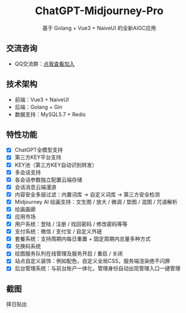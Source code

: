 <div align="center">

<h1 align="center">ChatGPT-Midjourney-Pro</h1>

基于 Golang + Vue3 + NaiveUI 的全新AIGC应用

</div>

## 交流咨询
- QQ交流群：[点我查看加入](https://github.com/Licoy/ChatGPT-Midjourney-Pro/issues/1)

## 技术架构
- 前端：Vue3 + NaiveUI
- 后端：Golang + Gin
- 数据支持：MySQL5.7 + Redis

## 特性功能
- [x] ChatGPT全模型支持
- [x] 第三方KEY平台支持
- [x] KEY池（第三方KEY自动识别转发）
- [x] 多会话支持
- [x] 各会话参数独立配置云端存储
- [x] 会话消息云端漫游
- [x] 内容安全多层过滤：内置词库 -> 自定义词库 -> 第三方安全检测
- [x] Midjourney AI 绘画支持：文生图 / 放大 / 微调 / 垫图 / 混图 / 咒语解析
- [x] 绘画画廊
- [x] 应用市场
- [x] 用户系统：登陆 / 注册 / 找回密码 / 修改密码等等
- [x] 支付系统：微信 / 支付宝 / 自定义外链
- [x] 套餐系统：支持周期内每日重置 + 固定周期内总量多种方式
- [x] 兑换码系统
- [x] 绘图服务队列在线管理及服务开启 / 重启 / 关闭
- [x] 站点自定义装饰：例如配色，自定义全局CSS，服务端渲染绝不闪屏
- [x] 后台管理系统：与前台账户一体化，管理身份自动出现管理入口一键管理

## 截图
择日贴出
